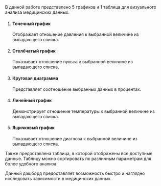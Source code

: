 <!-- Лабораторная работа "Построение дашбордов" -->

<p>В данной работе представлено 5 графиков и 1 таблица для визуального анализа медицинских данных.</p>

<ol>
  <li>
    <h4>Точечный график</h4>
    <p>Отображает отношение давления к выбранной величине из выпадающего списка.</p>
  </li>

  <li>
    <h4>Столбчатый график</h4>
    <p>Показывает отношение пульса к выбранной величине из выпадающего списка.</p>
  </li>

  <li>
    <h4>Круговая диаграмма</h4>
    <p>Представляет соотношение выбранных данных в процентах.</p>
  </li>

  <li>
    <h4>Линейный график</h4>
    <p>Демонстрирует отношение температуры к выбранной величине из выпадающего списка.</p>
  </li>

  <li>
    <h4>Ящичковый график</h4>
    <p>Показывает отношение диагноза к выбранной величине из выпадающего списка.</p>
  </li>
</ol>

<p>Также предоставлена таблица, в которой отображены все доступные данные. Таблицу можно сортировать по различным параметрам для более удобного анализа.</p>

<p>Данный дашборд предоставляет возможность быстро и наглядно исследовать зависимости в медицинских данных.</p>
